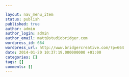 ```yaml
---

layout: nav_menu_item
status: publish
published: true
author: admin
author_login: admin
author_email: matt@studiobridger.com
wordpress_id: 664
wordpress_url: http://www.bridgercreative.com/?p=664
date: 2014-01-20 10:37:19.000000000 +01:00
categories: []
tags: []
comments: []
---
```

